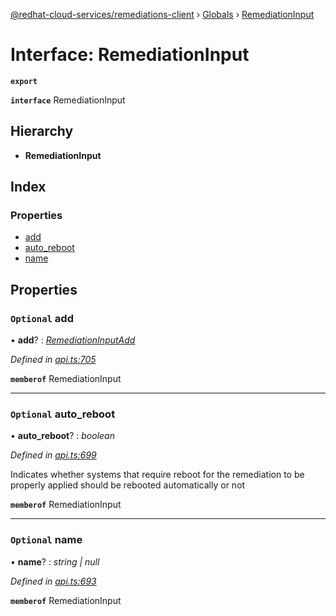 [@redhat-cloud-services/remediations-client](../README.md) › [Globals](../globals.md) › [RemediationInput](remediationinput.md)

# Interface: RemediationInput

**`export`** 

**`interface`** RemediationInput

## Hierarchy

* **RemediationInput**

## Index

### Properties

* [add](remediationinput.md#optional-add)
* [auto_reboot](remediationinput.md#optional-auto_reboot)
* [name](remediationinput.md#optional-name)

## Properties

### `Optional` add

• **add**? : *[RemediationInputAdd](remediationinputadd.md)*

*Defined in [api.ts:705](https://github.com/RedHatInsights/javascript-clients/blob/master/packages/remediations/api.ts#L705)*

**`memberof`** RemediationInput

___

### `Optional` auto_reboot

• **auto_reboot**? : *boolean*

*Defined in [api.ts:699](https://github.com/RedHatInsights/javascript-clients/blob/master/packages/remediations/api.ts#L699)*

Indicates whether systems that require reboot for the remediation to be properly applied should be rebooted automatically or not

**`memberof`** RemediationInput

___

### `Optional` name

• **name**? : *string | null*

*Defined in [api.ts:693](https://github.com/RedHatInsights/javascript-clients/blob/master/packages/remediations/api.ts#L693)*

**`memberof`** RemediationInput
